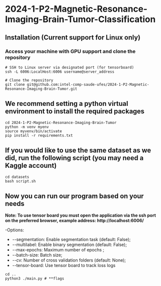 # 2024-1-P2-Magnetic-Resonance-Imaging-Brain-Tumor-Classification

## Installation (Current support for Linux only)

### Access your machine with GPU support and clone the repository
```
# SSH to Linux server via designated port (for tensorboard)
ssh -L 6006:LocalHost:6006 username@server_address

# Clone the repository
git clone git@github.com:intel-comp-saude-ufes/2024-1-P2-Magnetic-Resonance-Imaging-Brain-Tumor.git
```

## We recommend setting a python virtual environment to install the required packages
```
cd 2024-1-P2-Magnetic-Resonance-Imaging-Brain-Tumor
python -m venv myenv 
source myvenv/bin/activate
pip install -r requirements.txt
```
## If you would like to use the same dataset as we did, run the following script (you may need a Kaggle account)
```
cd datasets
bash script.sh
```
## Now you can run our program based on your needs
**Note: To use tensor board you must open the application via the ssh port on the preferred browser, example address: http://localhost:6006/**

-Options:
* --segmentation: Enable segmentation task (default: False);
* --multilabel: Enable binary segmentation (default: False);
* --max-epochs: Maximum number of epochs ;
* --batch-size: Batch size;
* --cv: Number of cross validation folders (default: None);
* --tensor-board: Use tensor board to track loss logs
```
cd ..
python3 ./main.py # **flags 
```


